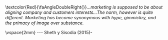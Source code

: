 \textcolor{Red}{\faAngleDoubleRight{}}*...marketing is supposed to be about aligning company and customers interests...The norm, however is quite different. Marketing has become synonymous with hype, gimmickry, and the primacy of image over substance.*

\vspace{2mm}
--- Sheth y Sisodia (2015)-
